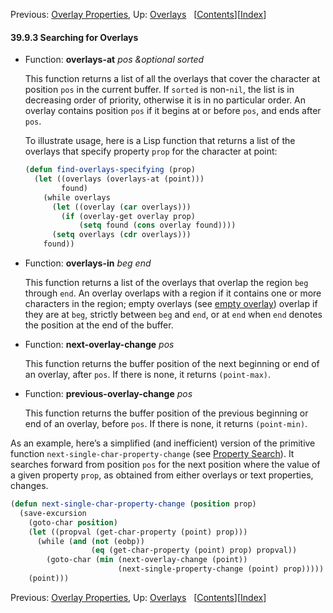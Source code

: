 

Previous: [Overlay Properties](Overlay-Properties.html), Up: [Overlays](Overlays.html)   \[[Contents](index.html#SEC_Contents "Table of contents")]\[[Index](Index.html "Index")]

#### 39.9.3 Searching for Overlays

*   Function: **overlays-at** *pos \&optional sorted*

    This function returns a list of all the overlays that cover the character at position `pos` in the current buffer. If `sorted` is non-`nil`, the list is in decreasing order of priority, otherwise it is in no particular order. An overlay contains position `pos` if it begins at or before `pos`, and ends after `pos`.

    To illustrate usage, here is a Lisp function that returns a list of the overlays that specify property `prop` for the character at point:

    ```lisp
    (defun find-overlays-specifying (prop)
      (let ((overlays (overlays-at (point)))
            found)
        (while overlays
          (let ((overlay (car overlays)))
            (if (overlay-get overlay prop)
                (setq found (cons overlay found))))
          (setq overlays (cdr overlays)))
        found))
    ```

<!---->

*   Function: **overlays-in** *beg end*

    This function returns a list of the overlays that overlap the region `beg` through `end`. An overlay overlaps with a region if it contains one or more characters in the region; empty overlays (see [empty overlay](Managing-Overlays.html)) overlap if they are at `beg`, strictly between `beg` and `end`, or at `end` when `end` denotes the position at the end of the buffer.

<!---->

*   Function: **next-overlay-change** *pos*

    This function returns the buffer position of the next beginning or end of an overlay, after `pos`. If there is none, it returns `(point-max)`.

<!---->

*   Function: **previous-overlay-change** *pos*

    This function returns the buffer position of the previous beginning or end of an overlay, before `pos`. If there is none, it returns `(point-min)`.

As an example, here’s a simplified (and inefficient) version of the primitive function `next-single-char-property-change` (see [Property Search](Property-Search.html)). It searches forward from position `pos` for the next position where the value of a given property `prop`, as obtained from either overlays or text properties, changes.

```lisp
(defun next-single-char-property-change (position prop)
  (save-excursion
    (goto-char position)
    (let ((propval (get-char-property (point) prop)))
      (while (and (not (eobp))
                  (eq (get-char-property (point) prop) propval))
        (goto-char (min (next-overlay-change (point))
                        (next-single-property-change (point) prop)))))
    (point)))
```

Previous: [Overlay Properties](Overlay-Properties.html), Up: [Overlays](Overlays.html)   \[[Contents](index.html#SEC_Contents "Table of contents")]\[[Index](Index.html "Index")]
